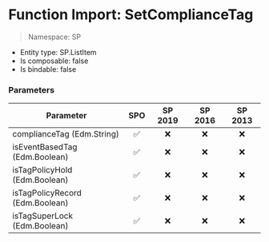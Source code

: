 # Function Import: SetComplianceTag

> Namespace: SP

- Entity type: SP.ListItem
- Is composable: false
- Is bindable: false

### Parameters

Parameter | SPO | SP 2019 | SP 2016 | SP 2013
----------|:---:|:-------:|:-------:|:-------:
complianceTag (Edm.String) | ✅ | ❌ | ❌ | ❌
isEventBasedTag (Edm.Boolean) | ✅ | ❌ | ❌ | ❌
isTagPolicyHold (Edm.Boolean) | ✅ | ❌ | ❌ | ❌
isTagPolicyRecord (Edm.Boolean) | ✅ | ❌ | ❌ | ❌
isTagSuperLock (Edm.Boolean) | ✅ | ❌ | ❌ | ❌